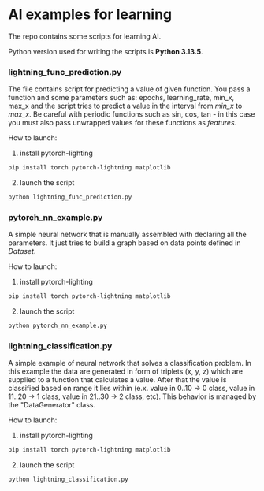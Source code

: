 # AI examples for learning

The repo contains some scripts for learning AI.

Python version used for writing the scripts is **Python 3.13.5**.

### lightning_func_prediction.py

The file contains script for predicting a value of given function. You pass a function and some parameters such as: epochs, learning_rate, min_x, max_x and the script tries to predict a value in the interval from *min_x* to *max_x*. 
Be careful with periodic functions such as sin, cos, tan - in this case you must also pass unwrapped values for these functions as *features*.

How to launch:

1. install pytorch-lighting

```bash
pip install torch pytorch-lightning matplotlib
```

2. launch the script

```bash
python lightning_func_prediction.py
```

### pytorch_nn_example.py

A simple neural network that is manually assembled with declaring all the parameters. It just tries to build a graph based on data points defined in *Dataset*.

How to launch:

1. install pytorch-lighting

```bash
pip install torch pytorch-lightning matplotlib
```

2. launch the script

```bash
python pytorch_nn_example.py
```

### lightning_classification.py

A simple example of neural network that solves a classification problem. In this example the data are generated in form of triplets (x, y, z) which are supplied to a function that calculates a value. After that the value is classified based on range it lies within (e.x. value in 0..10 -> 0 class, value in 11..20 -> 1 class, value in 21..30 -> 2 class, etc). This behavior is managed by the "DataGenerator" class.

How to launch:

1. install pytorch-lighting

```bash
pip install torch pytorch-lightning matplotlib
```

2. launch the script

```bash
python lightning_classification.py
```